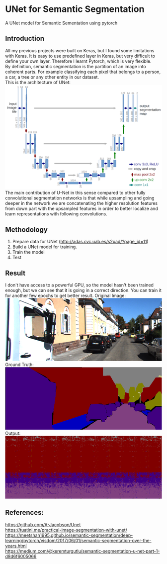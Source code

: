 # UNet for Semantic Segmentation

A UNet model for Semantic Sementation using pytorch

## Introduction

All my previous projects were built on Keras, but I found some limitations with Keras. It is easy to use predefined layer in Keras, 
but very difficult to define your own layer. Therefore I learnt Pytorch, which is very flexible. </br>
By definition, semantic segmentation is the partition of an image into coherent parts. 
For example classifying each pixel that belongs to a person, a car, a tree or any other entity in our dataset. </br>
This is the architecture of UNet: </br>
![UNet](u-net-architecture.png)
The main contribution of U-Net in this sense compared to other fully convolutional segmentation networks is that while upsampling 
and going deeper in the network we are concatenating the higher resolution features from down part with the upsampled features 
in order to better localize and learn representations with following convolutions. 
 

## Methodology

1. Prepare data for UNet (http://adas.cvc.uab.es/s2uad/?page_id=11)
2. Build a UNet model for training.
3. Train the model
4. Test

## Result
I don't have access to a powerful GPU, so the model hasn't been trained enough, but we can see that it is going in a correct direction.
You can train it for another few epochs to get better result.
Original Image: </br>
![Original Image](/data/KITTI_SEMANTIC/Result/original_000050.png)
Ground Truth: </br>
![Original Image](/data/KITTI_SEMANTIC/Result/target_000050.png)
Output: </br>
![Original Image](/data/KITTI_SEMANTIC/Result/output_000050.png)

## References:
https://github.com/A-Jacobson/Unet </br>
https://tuatini.me/practical-image-segmentation-with-unet/ </br>
https://meetshah1995.github.io/semantic-segmentation/deep-learning/pytorch/visdom/2017/06/01/semantic-segmentation-over-the-years.html </br>
https://medium.com/@keremturgutlu/semantic-segmentation-u-net-part-1-d8d6f6005066